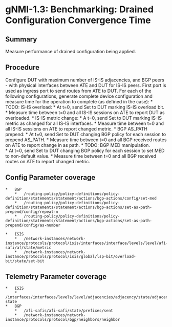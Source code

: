# gNMI-1.3: Benchmarking: Drained Configuration Convergence Time

## Summary

Measure performance of drained configuration being applied.

## Procedure

Configure DUT with maximum number of IS-IS adjacencies, and BGP
peers - with physical interfaces between ATE and DUT for IS-IS
peers.
First port is used as ingress port to send routes from ATE to DUT.
For each of the following configurations, generate complete device
configuration and measure time for the operation to complete (as
defined in the case):
    *   TODO: IS-IS overload:
        *   At t=0, send Set to DUT marking IS-IS overload bit.
        *   Measure time between t=0 and all IS-IS sessions on ATE to
            report DUT as overloaded.
    *   IS-IS metric change:
        *   A t=0, send Set to DUT marking IS-IS metric as changed for
            all IS-IS interfaces.
        *   Measure time between t=0 and all IS-IS sessions on ATE to
            report changed metric.
    *   BGP AS_PATH prepend:
        *   At t=0, send Set to DUT changing BGP policy for each session
            to prepend AS_PATH.
        *   Measure time between t=0 and all BGP received routes on ATE
            to report change in as path.
    *   TODO: BGP MED manipulation.   
        *   At t=0, send Set to DUT changing BGP policy for each session to
            set MED to non-default value.
        *   Measure time between t=0 and all BGP received routes on ATE to
            report changed metric.

## Config Parameter coverage

    *   BGP
        *   /routing-policy/policy-definitions/policy-definition/statements/statement/actions/bgp-actions/config/set-med
        *   /routing-policy/policy-definitions/policy-definition/statements/statement/actions/bgp-actions/set-as-path-prepend/config/repeat-n
        *   /routing-policy/policy-definitions/policy-definition/statements/statement/actions/bgp-actions/set-as-path-prepend/config/as-number

    *   ISIS
        *   /network-instances/network-instance/protocols/protocol/isis/interfaces/interface/levels/level/afi-safi/af/state/metric
        *   /network-instances/network-instance/protocols/protocol/isis/global/lsp-bit/overload-bit/state/set-bit

## Telemetry Parameter coverage
    
    *   ISIS
        *   /interfaces/interfaces/levels/level/adjacencies/adjacency/state/adjacency-state
    *   BGP    
        *   /afi-safis/afi-safi/state/prefixes/sent
        *   /network-instances/network-instance/protocols/protocol/bgp/neighbors/neighbor

